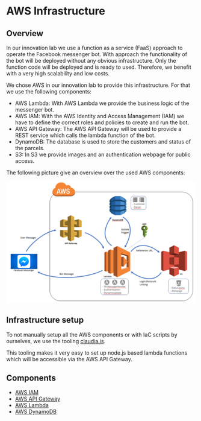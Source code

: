 # AWS Infrastructure

## Overview

In our innovation lab we use a function as a service (FaaS) approach to operate the Facebook messenger bot.
With approach the functionality of the bot will be deployed without any obvious infrastructure. Only the function code will be deployed and is ready to used.
Therefore, we benefit with a very high scalability and low costs.

We chose AWS in our innovation lab to provide this infrastructure. For that we use the following components:

* AWS Lambda: With AWS Lambda we provide the business logic of the messenger bot.
* AWS IAM: With the AWS Identity and Access Management (IAM) we have to define the correct roles and policies to create and run the bot.
* AWS API Gateway: The AWS API Gateway will be used to provide a REST service which calls the lambda function of the bot.
* DynamoDB: The database is used to store the customers and status of the parcels.
* S3: In S3 we provide images and an authentication webpage for public access.

The following picture give an overview over the used AWS components:

![![](aws_components_overview.png)](aws_components_overview.png "AWS components overview")

## Infrastructure setup

To not manually setup all the AWS components or with IaC scripts by ourselves, we use the tooling [claudia.js](https://github.com/claudiajs/claudia).

This tooling makes it very easy to set up node.js based lambda functions which will be accessible via the AWS API Gateway.

## Components

- [AWS IAM](./aws_iam.md)
- [AWS API Gateway](./aws_api_gateway.md)
- [AWS Lambda](./aws_lambda.md)
- [AWS DynamoDB](./aws_dynamodb.md)